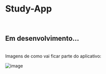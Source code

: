 # Study-App

</br>

## Em desenvolvimento...

</br>
Imagens de como vai ficar parte do aplicativo:</br>

![image](https://user-images.githubusercontent.com/62970346/183794508-9da82053-6190-42e4-9fbb-978c99a73c6d.png)
